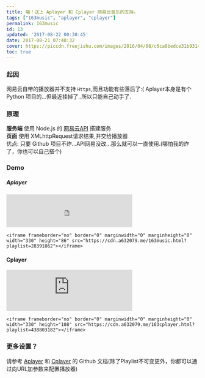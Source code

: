 ```yaml
---
title: 喵！送上 Aplayer 和 Cplayer 网易云音乐的支持。
tags: ["163music", "aplayer", "cplayer"]
permalink: 163music
id: 13
updated: '2017-08-22 00:30:45'
date: 2017-08-21 07:40:32
cover: https://piccdn.freejishu.com/images/2016/04/08/c6ca8bedce31b9314cc5ff97ab5a9f66.jpg
toc: true
---
```


### 起因
网易云自带的播放器并不支持 `Https`,而且功能有些落后了:( Aplayer本身是有个 Python 项目的...但最近挂掉了..所以只能自己动手了.

### 原理
**服务端** 使用 Node.js 的 [网易云API](https://github.com/Binaryify/NeteaseCloudMusicApi) 搭建服务  
**页面** 使用 XMLhttpRequest请求结果,并交给播放器  
优点: 只要 Github 项目不炸...API网易没改...那么就可以一直使用.(哪怕我的炸了，你也可以自己搭个)
### Demo
##### Aplayer
<iframe frameborder="no" border="0" marginwidth="0" marginheight="0" width="330" height="86" src="https://cdn.a632079.me/163music.html?playlist=28391862" style="margin:0"></iframe>

```
<iframe frameborder="no" border="0" marginwidth="0" marginheight="0" width="330" height="86" src="https://cdn.a632079.me/163music.html?playlist=28391862"></iframe>
```

#### Cplayer
<iframe frameborder="no" border="0" marginwidth="0" marginheight="0" width="330" height="108" src="https://cdn.a632079.me/163cplayer.html?playlist=438803182"  style="margin:0"></iframe>

```
<iframe frameborder="no" border="0" marginwidth="0" marginheight="0" width="330" height="108" src="https://cdn.a632079.me/163cplayer.html?playlist=438803182"></iframe>
```
### 更多设置？
请参考 [Aplayer](https://github.com/MoePlayer/Aplayer) 和 [Cplayer](https://github.com/MoePlayer/cPlayer) 的 Github 文档(除了Playlist不可变更外，你都可以通过向URL加参数来配置播放器)
